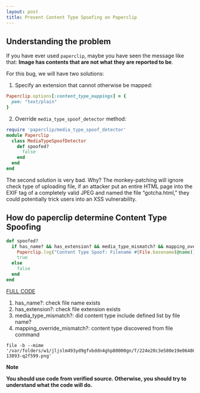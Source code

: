 ```yaml
---
layout: post
title: Prevent Content Type Spoofing on Paperclip
---
```


## Understanding the problem

If you have ever used `paperclip`, maybe you have seen the message like that: **Image has contents that are not what they are reported to be**.

For this bug, we will have two solutions:

1. Specify an extension that cannot otherwise be mapped:

```ruby
Paperclip.options[:content_type_mappings] = {
  pem: "text/plain"
}
```

2. Override `media_type_spoof_detector` method:

```ruby
require 'paperclip/media_type_spoof_detector'
module Paperclip
  class MediaTypeSpoofDetector
    def spoofed?
      false
    end
  end
end
```

The second solution is very bad. Why? The monkey-patching will ignore check type of uploading file, if an attacker put an entire HTML page into the EXIF tag of a completely valid JPEG and named the file “gotcha.html,” they could potentially trick users into an XSS vulnerability.

## How do paperclip determine Content Type Spoofing

```ruby
def spoofed?
  if has_name? && has_extension? && media_type_mismatch? && mapping_override_mismatch?
    Paperclip.log("Content Type Spoof: Filename #{File.basename(@name)} (#{supplied_content_type} from Headers, #{content_types_from_name.map(&:to_s)} from Extension), content type discovered from file command: #{calculated_content_type}. See documentation to allow this combination.")
    true
  else
    false
  end
end
```

[FULL CODE](https://github.com/thoughtbot/paperclip/blob/e60f00027704298455c039e111d96bcf46e12822/lib/paperclip/media_type_spoof_detector.rb#L13-L20)

1. has\_name?: check file name exists
2. has\_extension?: check file extension exists
3. media\_type\_mismatch?: did content type include defined list by file name?
4. mapping\_override\_mismatch?: content type discovered from file command

```shell
file -b --mime '/var/folders/w1/jljslm493yd9gfvbddn4ghp80000gn/T/224e20c3e580e19e06486bc62811c72d20161002-13093-q2f599.png'
```

**Note**

**You should use code from verified source. Otherwise, you should try to understand what the code will do.**

